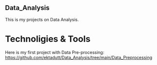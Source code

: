 ## Data_Analysis
This is my projects on Data Analysis.

# Technoligies & Tools


Here is my first project with Data Pre-processing: https://github.com/ektadutt/Data_Analysis/tree/main/Data_Preprocessing
